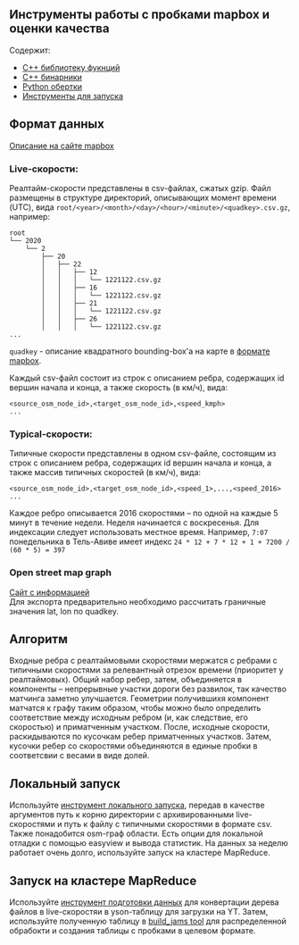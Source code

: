 Инструменты работы с пробками mapbox и оценки качества
---

Содержит:
- [C++ библиотеку фукнций](lib)
- [С++ бинарники](bins)
- [Python обертки](py/lib)
- [Инструменты для запуска](py/tools)

## Формат данных
[Описание на сайте mapbox](https://docs.mapbox.com/traffic-data/overview/data/)

### Live-скорости:
Реалтайм-скорости представлены в csv-файлах, сжатых gzip. Файл размещены в структуре директорий, описывающих момент времени (UTC), вида `root/<year>/<month>/<day>/<hour>/<minute>/<quadkey>.csv.gz`, например:
```
root
└── 2020
    └── 2
        ├── 20
        │   ├── 22
        │   │   ├── 12
        │   │   │   └── 1221122.csv.gz
        │   │   ├── 16
        │   │   │   └── 1221122.csv.gz
        │   │   ├── 21
        │   │   │   └── 1221122.csv.gz
        │   │   ├── 26
        │   │   │   └── 1221122.csv.gz
...
```

`quadkey` - описание квадратного bounding-box'a на карте в [формате mapbox](https://labs.mapbox.com/what-the-tile/).

Каждый csv-файл состоит из строк с описанием ребра, содержащих id вершин начала и конца, а также скорость (в км/ч), вида:
```
<source_osm_node_id>,<target_osm_node_id>,<speed_kmph>
...
```

### Typical-скорости:
Типичные скорости представлены в одном csv-файле, состоящим из строк с описанием ребра, содержащих id вершин начала и конца, а также массив типичных скоростей (в км/ч), вида:
```
<source_osm_node_id>,<target_osm_node_id>,<speed_1>,...,<speed_2016>
...
```
Каждое ребро описывается 2016 скоростями – по одной на каждые 5 минут в течение недели. Неделя начинается с воскресенья. Для индексации следует использовать местное время. Например, `7:07` понедельника в Тель-Авиве имеет индекс `24 * 12 + 7 * 12 + 1 + 7200 / (60 * 5) = 397`

### Open street map graph
[Сайт с информацией](https://www.openstreetmap.org/)</br>
Для экспорта предварительно необходимо рассчитать граничные значения lat, lon по quadkey.

## Алгоритм
Входные ребра с реалтаймовыми скоростями мержатся с ребрами с типичными скоростями за релевантный отрезок времени (приоритет у реалтаймовых).
Общий набор ребер, затем, объединяется в компоненты – непрерывные участки дороги без развилок, так качество матчинга заметно улучшается.
Геометрии получившихя компонент матчатся к графу таким образом, чтобы можно было определить соответствие между исходным ребром (и, как следствие, его скоростью) и приматченным участком.
После, исходные скорости, раскидываются по кусочкам ребер приматченных участков.
Затем, кусочки ребер со скоростями объединяются в единые пробки в соответсвии с весами в виде долей.

## Локальный запуск
Используйте [инструмент локального запуска](bins/local), передав в качестве аргументов путь к корню директории с архивированными live-скоростями и путь к файлу с типичными скоростями в формате csv. Также понадобится osm-граф области. Есть опции для локальной отладки с помощью easyview и вывода статистик. На данных за неделю работает очень долго, используйте запуск на кластере MapReduce.

## Запуск на кластере MapReduce
Используйте [инструмент подготовки данных](bins/prepare_data) для конвертации дерева файлов в live-скоростяи в yson-таблицу для загрузки на YT. Затем, используйте полученную таблицу в [build_jams tool](py/tools/build_jams) для распределенной обрабокти и создания таблицы с пробками в целевом формате.
